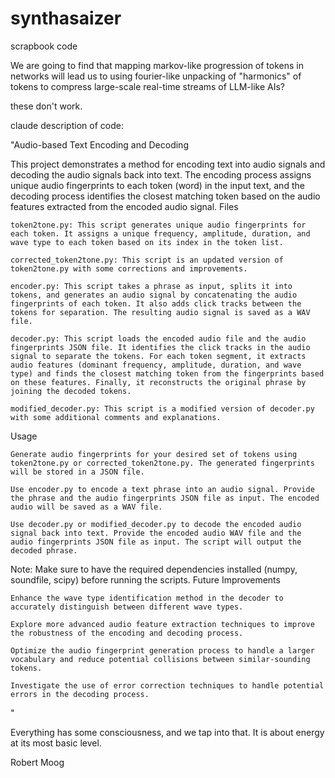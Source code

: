 # synthasaizer

scrapbook code 

We are going to find that mapping markov-like progression of tokens in networks will lead us to using fourier-like unpacking of "harmonics" of tokens to compress large-scale real-time streams of LLM-like AIs?

these don't work. 


claude description of code: 

"Audio-based Text Encoding and Decoding

This project demonstrates a method for encoding text into audio signals and decoding the audio signals back into text. The encoding process assigns unique audio fingerprints to each token (word) in the input text, and the decoding process identifies the closest matching token based on the audio features extracted from the encoded audio signal.
Files

    token2tone.py: This script generates unique audio fingerprints for each token. It assigns a unique frequency, amplitude, duration, and wave type to each token based on its index in the token list.
    
    corrected_token2tone.py: This script is an updated version of token2tone.py with some corrections and improvements.
    
    encoder.py: This script takes a phrase as input, splits it into tokens, and generates an audio signal by concatenating the audio fingerprints of each token. It also adds click tracks between the tokens for separation. The resulting audio signal is saved as a WAV file.
    
    decoder.py: This script loads the encoded audio file and the audio fingerprints JSON file. It identifies the click tracks in the audio signal to separate the tokens. For each token segment, it extracts audio features (dominant frequency, amplitude, duration, and wave type) and finds the closest matching token from the fingerprints based on these features. Finally, it reconstructs the original phrase by joining the decoded tokens.
    
    modified_decoder.py: This script is a modified version of decoder.py with some additional comments and explanations.

Usage

    Generate audio fingerprints for your desired set of tokens using token2tone.py or corrected_token2tone.py. The generated fingerprints will be stored in a JSON file.
    
    Use encoder.py to encode a text phrase into an audio signal. Provide the phrase and the audio fingerprints JSON file as input. The encoded audio will be saved as a WAV file.
    
    Use decoder.py or modified_decoder.py to decode the encoded audio signal back into text. Provide the encoded audio WAV file and the audio fingerprints JSON file as input. The script will output the decoded phrase.

Note: Make sure to have the required dependencies installed (numpy, soundfile, scipy) before running the scripts.
Future Improvements

    Enhance the wave type identification method in the decoder to accurately distinguish between different wave types.
    
    Explore more advanced audio feature extraction techniques to improve the robustness of the encoding and decoding process.
    
    Optimize the audio fingerprint generation process to handle a larger vocabulary and reduce potential collisions between similar-sounding tokens.
    
    Investigate the use of error correction techniques to handle potential errors in the decoding process.
" 


Everything has some consciousness, and we tap into that. It is about energy at its most basic level.

Robert Moog
